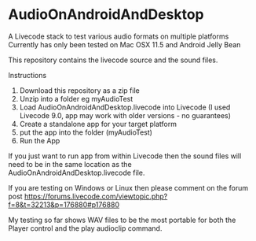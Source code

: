# AudioOnAndroidAndDesktop

A Livecode stack to test various audio formats on multiple platforms
Currently has only been tested on Mac OSX 11.5 and Android Jelly Bean

This repository contains the livecode source and the sound files.

Instructions
1. Download this repository as a zip file
2. Unzip into a folder eg myAudioTest
3. Load AudioOnAndroidAndDesktop.livecode into Livecode (I used Livecode 9.0, app may work with older versions - no guarantees)
4. Create a standalone app for your target platform
5. put the app into the folder (myAudioTest)
6. Run the App

If you just want to run app from within Livecode then the sound files will need to be in the same location as the AudioOnAndroidAndDesktop.livecode file.

If you are testing on Windows or Linux then please comment on the forum post https://forums.livecode.com/viewtopic.php?f=8&t=32213&p=176880#p176880

My testing so far shows WAV files to be the most portable for both the Player control and the play audioclip command.
